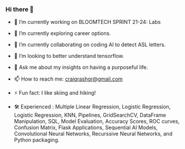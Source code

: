### Hi there 👋

- 🔭 I’m currently working on BLOOMTECH SPRINT 21-24: Labs

- 🌱 I’m currently exploring career options.

- 👯 I’m currently collaborating on coding AI to detect ASL letters. 

- 🤔 I’m looking to better understand tensorflow.

- 💬 Ask me about my insights on having a purposeful life. 

- 📫 How to reach me: craigrashgr@gmail.com 

- ⚡ Fun fact: I like skiing and hiking!

- 🛠️ Experienced : Multiple Linear Regression, Logistic Regression, Logistic Regression, KNN, Pipelines, GridSearchCV, DataFrame Manipulation, SQL, Model Evaluation, Accuracy Scores, ROC curves, Confusion Matrix, Flask Applications, Sequential AI Models, Convolutional Neural Networks, Recurssive Neural Networks, and Python packaging. 

